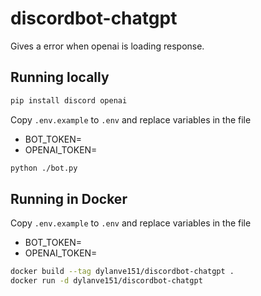 # discordbot-chatgpt
Gives a error when openai is loading response.

## Running locally

```bash
pip install discord openai
```

Copy `.env.example` to `.env` and replace variables in the file
* BOT_TOKEN=
* OPENAI_TOKEN=

```bash
python ./bot.py
```

## Running in Docker

Copy `.env.example` to `.env` and replace variables in the file
* BOT_TOKEN=
* OPENAI_TOKEN=

```bash
docker build --tag dylanve151/discordbot-chatgpt .
docker run -d dylanve151/discordbot-chatgpt
```

